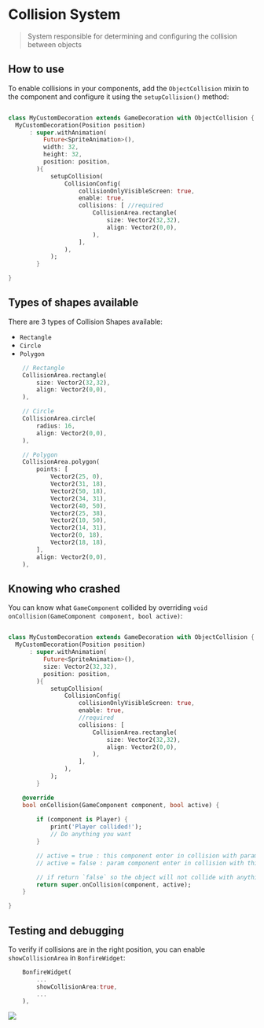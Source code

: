 # Collision System

> System responsible for determining and configuring the collision between objects


## How to use

To enable collisions in your components, add the `ObjectCollision` mixin to the component and configure it using the `setupCollision()` method:

```dart

class MyCustomDecoration extends GameDecoration with ObjectCollision {
  MyCustomDecoration(Position position)
      : super.withAnimation(
          Future<SpriteAnimation>(),
          width: 32,
          height: 32,
          position: position,
        ){
            setupCollision(
                CollisionConfig(
                    collisionOnlyVisibleScreen: true,
                    enable: true,
                    collisions: [ //required
                        CollisionArea.rectangle(
                            size: Vector2(32,32),
                            align: Vector2(0,0),
                        ),
                    ],
                ),
            );
        }

}
```


## Types of shapes available

There are 3 types of Collision Shapes available: 

- `Rectangle`
- `Circle`
- `Polygon`

```dart
    // Rectangle
    CollisionArea.rectangle(
        size: Vector2(32,32),
        align: Vector2(0,0),
    ),  

    // Circle
    CollisionArea.circle(
        radius: 16,
        align: Vector2(0,0),
    ), 

    // Polygon
    CollisionArea.polygon(
        points: [
            Vector2(25, 0),
            Vector2(31, 18),
            Vector2(50, 18),
            Vector2(34, 31),
            Vector2(40, 50),
            Vector2(25, 38),
            Vector2(10, 50),
            Vector2(14, 31),
            Vector2(0, 18),
            Vector2(18, 18),
        ],
        align: Vector2(0,0),
    ), 
```

## Knowing who crashed

You can know what `GameComponent` collided by overriding `void onCollision(GameComponent component, bool active)`:


```dart

class MyCustomDecoration extends GameDecoration with ObjectCollision {
  MyCustomDecoration(Position position)
      : super.withAnimation(
          Future<SpriteAnimation>(),
          size: Vector2(32,32),
          position: position,
        ){
            setupCollision(
                CollisionConfig(
                    collisionOnlyVisibleScreen: true,
                    enable: true,
                    //required
                    collisions: [ 
                        CollisionArea.rectangle(
                            size: Vector2(32,32),
                            align: Vector2(0,0),
                        ),
                    ],
                ),
            );
        }

    @override
    bool onCollision(GameComponent component, bool active) {
       
        if (component is Player) {
            print('Player collided!');
            // Do anything you want
        }

        // active = true : this component enter in collision with param component 
        // active = false : param component enter in collision with this

        // if return `false` so the object will not collide with anything or block the passage
        return super.onCollision(component, active);
    }

}
```

## Testing and debugging

To verify if collisions are in the right position, you can enable `showCollisionArea` in `BonfireWidget`:

```dart
    BonfireWidget(
        ...
        showCollisionArea:true,
        ...
    ),
```

![](_media/show_collision.png)
